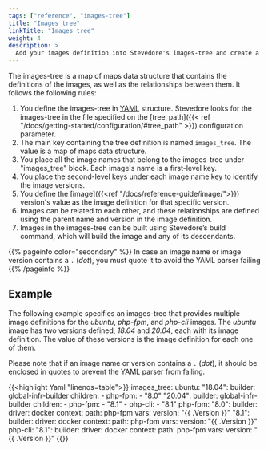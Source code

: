 ```yaml
---
tags: ["reference", "images-tree"]
title: "Images tree"
linkTitle: "Images tree"
weight: 4
description: >
  Add your images definition into Stevedore's images-tree and create a relationship among them
---
```


The images-tree is a map of maps data structure that contains the definitions of the images, as well as the relationships between them. It follows the following rules:

1. You define the images-tree in [YAML](https://en.wikipedia.org/wiki/YAML) structure. Stevedore looks for the images-tree in the file specified on the [tree_path]({{< ref "/docs/getting-started/configuration/#tree_path" >}}) configuration parameter.
2. The main key containing the tree definition is named `images_tree`. The value is a map of maps data structure.
3. You place all the image names that belong to the images-tree under "images_tree" block. Each image's name is a first-level key.
4. You place the second-level keys under each image name key to identify the image versions.
5. You define the [image]({{<ref "/docs/reference-guide/image/">}}) version's value as the image definition for that specific version.
6. Images can be related to each other, and these relationships are defined using the parent name and version in the image definition.
7. Images in the images-tree can be built using Stevedore’s build command, which will build the image and any of its descendants.

{{% pageinfo color="secondary" %}}
In case an image name or image version contains a `.` (_dot_), you must quote it to avoid the YAML parser failing {{% /pageinfo %}}


## Example
The following example specifies an images-tree that provides multiple image definitions for the _ubuntu_, _php-fpm_, and _php-cli_ images. The _ubuntu_ image has two versions defined, _18.04_ and _20.04_, each with its image definition. The value of these versions is the image definition for each one of them. 

Please note that if an image name or version contains a `.` (_dot_), it should be enclosed in quotes to prevent the YAML parser from failing.

{{<highlight Yaml "linenos=table">}}
images_tree:
  ubuntu:
    "18.04":
      builder: global-infr-builder
      children:
      - php-fpm:
        - "8.0"
    "20.04":
      builder: global-infr-builder
      children:
      - php-fpm:
        - "8.1"
      - php-cli:
        - "8.1"
  php-fpm:
    "8.0":
      builder:
        driver: docker
        context:
          path: php-fpm
        vars:
          version: "{{ .Version }}"
    "8.1":
      builder:
        driver: docker
        context:
          path: php-fpm
        vars:
          version: "{{ .Version }}"
  php-cli:
    "8.1":
      builder:
        driver: docker
        context:
          path: php-fpm
        vars:
          version: "{{ .Version }}"
{{</highlight>}}
